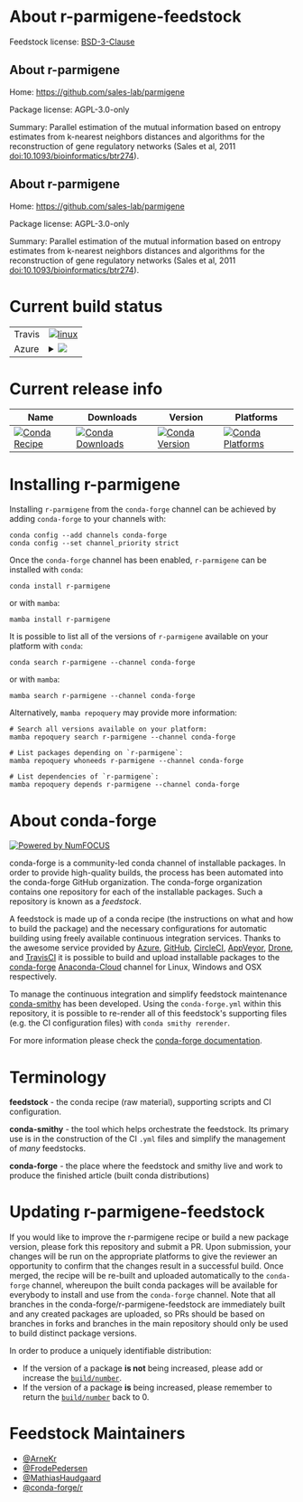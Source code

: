 About r-parmigene-feedstock
===========================

Feedstock license: [BSD-3-Clause](https://github.com/conda-forge/r-parmigene-feedstock/blob/main/LICENSE.txt)


About r-parmigene
-----------------

Home: https://github.com/sales-lab/parmigene

Package license: AGPL-3.0-only

Summary: Parallel estimation of the mutual information based on entropy estimates from k-nearest neighbors distances and algorithms for the reconstruction of gene regulatory networks (Sales et al, 2011 <doi:10.1093/bioinformatics/btr274>).

About r-parmigene
-----------------

Home: https://github.com/sales-lab/parmigene

Package license: AGPL-3.0-only

Summary: Parallel estimation of the mutual information based on entropy estimates from k-nearest neighbors distances and algorithms for the reconstruction of gene regulatory networks (Sales et al, 2011 <doi:10.1093/bioinformatics/btr274>).

Current build status
====================


<table><tr>
    <td>Travis</td>
    <td>
      <a href="https://app.travis-ci.com/conda-forge/r-parmigene-feedstock">
        <img alt="linux" src="https://img.shields.io/travis/com/conda-forge/r-parmigene-feedstock/main.svg?label=Linux">
      </a>
    </td>
  </tr>
    
  <tr>
    <td>Azure</td>
    <td>
      <details>
        <summary>
          <a href="https://dev.azure.com/conda-forge/feedstock-builds/_build/latest?definitionId=5488&branchName=main">
            <img src="https://dev.azure.com/conda-forge/feedstock-builds/_apis/build/status/r-parmigene-feedstock?branchName=main">
          </a>
        </summary>
        <table>
          <thead><tr><th>Variant</th><th>Status</th></tr></thead>
          <tbody><tr>
              <td>linux_64_r_base4.2</td>
              <td>
                <a href="https://dev.azure.com/conda-forge/feedstock-builds/_build/latest?definitionId=5488&branchName=main">
                  <img src="https://dev.azure.com/conda-forge/feedstock-builds/_apis/build/status/r-parmigene-feedstock?branchName=main&jobName=linux&configuration=linux%20linux_64_r_base4.2" alt="variant">
                </a>
              </td>
            </tr><tr>
              <td>linux_64_r_base4.3</td>
              <td>
                <a href="https://dev.azure.com/conda-forge/feedstock-builds/_build/latest?definitionId=5488&branchName=main">
                  <img src="https://dev.azure.com/conda-forge/feedstock-builds/_apis/build/status/r-parmigene-feedstock?branchName=main&jobName=linux&configuration=linux%20linux_64_r_base4.3" alt="variant">
                </a>
              </td>
            </tr><tr>
              <td>linux_aarch64_r_base4.2</td>
              <td>
                <a href="https://dev.azure.com/conda-forge/feedstock-builds/_build/latest?definitionId=5488&branchName=main">
                  <img src="https://dev.azure.com/conda-forge/feedstock-builds/_apis/build/status/r-parmigene-feedstock?branchName=main&jobName=linux&configuration=linux%20linux_aarch64_r_base4.2" alt="variant">
                </a>
              </td>
            </tr><tr>
              <td>linux_aarch64_r_base4.3</td>
              <td>
                <a href="https://dev.azure.com/conda-forge/feedstock-builds/_build/latest?definitionId=5488&branchName=main">
                  <img src="https://dev.azure.com/conda-forge/feedstock-builds/_apis/build/status/r-parmigene-feedstock?branchName=main&jobName=linux&configuration=linux%20linux_aarch64_r_base4.3" alt="variant">
                </a>
              </td>
            </tr><tr>
              <td>linux_ppc64le_r_base4.2</td>
              <td>
                <a href="https://dev.azure.com/conda-forge/feedstock-builds/_build/latest?definitionId=5488&branchName=main">
                  <img src="https://dev.azure.com/conda-forge/feedstock-builds/_apis/build/status/r-parmigene-feedstock?branchName=main&jobName=linux&configuration=linux%20linux_ppc64le_r_base4.2" alt="variant">
                </a>
              </td>
            </tr><tr>
              <td>linux_ppc64le_r_base4.3</td>
              <td>
                <a href="https://dev.azure.com/conda-forge/feedstock-builds/_build/latest?definitionId=5488&branchName=main">
                  <img src="https://dev.azure.com/conda-forge/feedstock-builds/_apis/build/status/r-parmigene-feedstock?branchName=main&jobName=linux&configuration=linux%20linux_ppc64le_r_base4.3" alt="variant">
                </a>
              </td>
            </tr><tr>
              <td>osx_64_r_base4.2</td>
              <td>
                <a href="https://dev.azure.com/conda-forge/feedstock-builds/_build/latest?definitionId=5488&branchName=main">
                  <img src="https://dev.azure.com/conda-forge/feedstock-builds/_apis/build/status/r-parmigene-feedstock?branchName=main&jobName=osx&configuration=osx%20osx_64_r_base4.2" alt="variant">
                </a>
              </td>
            </tr><tr>
              <td>osx_64_r_base4.3</td>
              <td>
                <a href="https://dev.azure.com/conda-forge/feedstock-builds/_build/latest?definitionId=5488&branchName=main">
                  <img src="https://dev.azure.com/conda-forge/feedstock-builds/_apis/build/status/r-parmigene-feedstock?branchName=main&jobName=osx&configuration=osx%20osx_64_r_base4.3" alt="variant">
                </a>
              </td>
            </tr><tr>
              <td>win_64</td>
              <td>
                <a href="https://dev.azure.com/conda-forge/feedstock-builds/_build/latest?definitionId=5488&branchName=main">
                  <img src="https://dev.azure.com/conda-forge/feedstock-builds/_apis/build/status/r-parmigene-feedstock?branchName=main&jobName=win&configuration=win%20win_64_" alt="variant">
                </a>
              </td>
            </tr>
          </tbody>
        </table>
      </details>
    </td>
  </tr>
</table>

Current release info
====================

| Name | Downloads | Version | Platforms |
| --- | --- | --- | --- |
| [![Conda Recipe](https://img.shields.io/badge/recipe-r--parmigene-green.svg)](https://anaconda.org/conda-forge/r-parmigene) | [![Conda Downloads](https://img.shields.io/conda/dn/conda-forge/r-parmigene.svg)](https://anaconda.org/conda-forge/r-parmigene) | [![Conda Version](https://img.shields.io/conda/vn/conda-forge/r-parmigene.svg)](https://anaconda.org/conda-forge/r-parmigene) | [![Conda Platforms](https://img.shields.io/conda/pn/conda-forge/r-parmigene.svg)](https://anaconda.org/conda-forge/r-parmigene) |

Installing r-parmigene
======================

Installing `r-parmigene` from the `conda-forge` channel can be achieved by adding `conda-forge` to your channels with:

```
conda config --add channels conda-forge
conda config --set channel_priority strict
```

Once the `conda-forge` channel has been enabled, `r-parmigene` can be installed with `conda`:

```
conda install r-parmigene
```

or with `mamba`:

```
mamba install r-parmigene
```

It is possible to list all of the versions of `r-parmigene` available on your platform with `conda`:

```
conda search r-parmigene --channel conda-forge
```

or with `mamba`:

```
mamba search r-parmigene --channel conda-forge
```

Alternatively, `mamba repoquery` may provide more information:

```
# Search all versions available on your platform:
mamba repoquery search r-parmigene --channel conda-forge

# List packages depending on `r-parmigene`:
mamba repoquery whoneeds r-parmigene --channel conda-forge

# List dependencies of `r-parmigene`:
mamba repoquery depends r-parmigene --channel conda-forge
```


About conda-forge
=================

[![Powered by
NumFOCUS](https://img.shields.io/badge/powered%20by-NumFOCUS-orange.svg?style=flat&colorA=E1523D&colorB=007D8A)](https://numfocus.org)

conda-forge is a community-led conda channel of installable packages.
In order to provide high-quality builds, the process has been automated into the
conda-forge GitHub organization. The conda-forge organization contains one repository
for each of the installable packages. Such a repository is known as a *feedstock*.

A feedstock is made up of a conda recipe (the instructions on what and how to build
the package) and the necessary configurations for automatic building using freely
available continuous integration services. Thanks to the awesome service provided by
[Azure](https://azure.microsoft.com/en-us/services/devops/), [GitHub](https://github.com/),
[CircleCI](https://circleci.com/), [AppVeyor](https://www.appveyor.com/),
[Drone](https://cloud.drone.io/welcome), and [TravisCI](https://travis-ci.com/)
it is possible to build and upload installable packages to the
[conda-forge](https://anaconda.org/conda-forge) [Anaconda-Cloud](https://anaconda.org/)
channel for Linux, Windows and OSX respectively.

To manage the continuous integration and simplify feedstock maintenance
[conda-smithy](https://github.com/conda-forge/conda-smithy) has been developed.
Using the ``conda-forge.yml`` within this repository, it is possible to re-render all of
this feedstock's supporting files (e.g. the CI configuration files) with ``conda smithy rerender``.

For more information please check the [conda-forge documentation](https://conda-forge.org/docs/).

Terminology
===========

**feedstock** - the conda recipe (raw material), supporting scripts and CI configuration.

**conda-smithy** - the tool which helps orchestrate the feedstock.
                   Its primary use is in the construction of the CI ``.yml`` files
                   and simplify the management of *many* feedstocks.

**conda-forge** - the place where the feedstock and smithy live and work to
                  produce the finished article (built conda distributions)


Updating r-parmigene-feedstock
==============================

If you would like to improve the r-parmigene recipe or build a new
package version, please fork this repository and submit a PR. Upon submission,
your changes will be run on the appropriate platforms to give the reviewer an
opportunity to confirm that the changes result in a successful build. Once
merged, the recipe will be re-built and uploaded automatically to the
`conda-forge` channel, whereupon the built conda packages will be available for
everybody to install and use from the `conda-forge` channel.
Note that all branches in the conda-forge/r-parmigene-feedstock are
immediately built and any created packages are uploaded, so PRs should be based
on branches in forks and branches in the main repository should only be used to
build distinct package versions.

In order to produce a uniquely identifiable distribution:
 * If the version of a package **is not** being increased, please add or increase
   the [``build/number``](https://docs.conda.io/projects/conda-build/en/latest/resources/define-metadata.html#build-number-and-string).
 * If the version of a package **is** being increased, please remember to return
   the [``build/number``](https://docs.conda.io/projects/conda-build/en/latest/resources/define-metadata.html#build-number-and-string)
   back to 0.

Feedstock Maintainers
=====================

* [@ArneKr](https://github.com/ArneKr/)
* [@FrodePedersen](https://github.com/FrodePedersen/)
* [@MathiasHaudgaard](https://github.com/MathiasHaudgaard/)
* [@conda-forge/r](https://github.com/conda-forge/r/)


